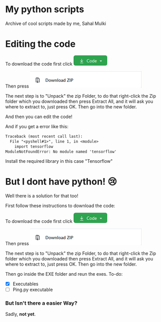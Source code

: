 # My python scripts
Archive of cool scripts made by me,
Sahal Mulki

# Editing the code

To download the code first click
![CODE](https://raw.githubusercontent.com/lepythoner/my_python_scripts/master/photos/Screenshot_2020-07-25%20lepythoner%20my_python_scripts.png)

Then press 
![ZIP](https://raw.githubusercontent.com/lepythoner/my_python_scripts/master/photos/Screenshot_2020-07-25%20lepythoner%20my_python_scripts(1).png)

The next step is to "Unpack" the zip Folder, to do that right-click the Zip folder which you downloaded
then press Extract All, and it will ask you where to extract to, just press OK. Then go into the new folder.

And then you can edit the code!

And if you get a error like this:
```
Traceback (most recent call last):
  File "<pyshell#1>", line 1, in <module>
    import tensorflow
ModuleNotFoundError: No module named 'tensorflow'
```
Install the required library in this case "Tensorflow"

# But I dont have python! 😢

Well there is a solution for that too!

First follow these instructions to download the code:

To download the code first click
![CODE](https://raw.githubusercontent.com/lepythoner/my_python_scripts/master/photos/Screenshot_2020-07-25%20lepythoner%20my_python_scripts.png)

Then press
![ZIP](https://raw.githubusercontent.com/lepythoner/my_python_scripts/master/photos/Screenshot_2020-07-25%20lepythoner%20my_python_scripts(1).png)

The next step is to "Unpack" the zip Folder, to do that right-click the Zip folder which you downloaded
then press Extract All, and it will ask you where to extract to, just press OK. Then go into the new folder.

Then go inside the EXE folder and reun the exes.
To-do:
- [x] Executables
- [ ] Ping.py executable

### But Isn't there a easier Way?

Sadly, **not yet**.
